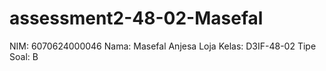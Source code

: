 # assessment2-48-02-Masefal
NIM: 6070624000046
Nama: Masefal Anjesa Loja
Kelas: D3IF-48-02
Tipe Soal: B
